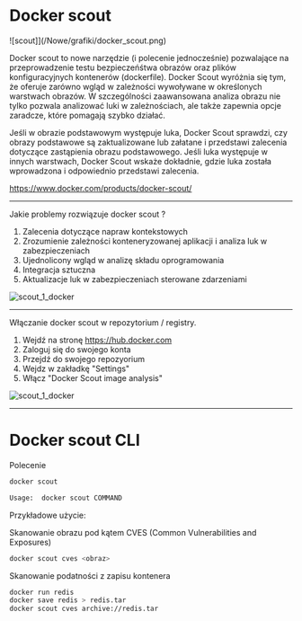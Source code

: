 # Docker scout

![scout]](/Nowe/grafiki/docker_scout.png)

Docker scout to nowe narzędzie (i polecenie jednocześnie) pozwalające na przeprowadzenie testu bezpieczeńśtwa obrazów oraz plików konfiguracyjnych kontenerów (dockerfile). 
Docker Scout wyróżnia się tym, że oferuje zarówno wgląd w zależności wywoływane w określonych warstwach obrazów.  W szczególności zaawansowana analiza obrazu nie tylko pozwala analizować luki w zależnościach, ale także zapewnia opcje zaradcze, które pomagają szybko działać.

Jeśli w obrazie podstawowym występuje luka, Docker Scout sprawdzi, czy obrazy podstawowe są zaktualizowane lub załatane i przedstawi zalecenia dotyczące zastąpienia obrazu podstawowego. Jeśli luka występuje w innych warstwach, Docker Scout wskaże dokładnie, gdzie luka została wprowadzona i odpowiednio przedstawi zalecenia.

https://www.docker.com/products/docker-scout/
___


Jakie problemy rozwiązuje docker scout ?

1. Zalecenia dotyczące napraw kontekstowych
2. Zrozumienie zależności konteneryzowanej aplikacji i analiza luk w zabezpieczeniach
3. Ujednolicony wgląd w analizę składu oprogramowania
4. Integracja sztuczna
4. Aktualizacje luk w zabezpieczeniach sterowane zdarzeniami

![scout_1_docker](/Nowe/grafiki/scout_1.png)

___
Włączanie docker scout w repozytorium / registry.

1. Wejdź na stronę https://hub.docker.com
2. Zaloguj się do swojego konta
3. Przejdź do swojego repozyorium
4. Wejdz w zakładkę "Settings"
5. Włącz "Docker Scout image analysis"

![scout_1_docker](/Nowe/grafiki/scout_2.png)
___

# Docker scout CLI

Polecenie

```bash
docker scout

Usage:  docker scout COMMAND
```

Przykładowe użycie:

Skanowanie obrazu pod kątem CVES (Common Vulnerabilities and Exposures)

```bash
docker scout cves <obraz>
```

Skanowanie podatności z zapisu kontenera

```bash
docker run redis
docker save redis > redis.tar
docker scout cves archive://redis.tar 
```